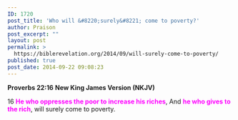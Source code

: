 ```yaml
---
ID: 1720
post_title: 'Who will &#8220;surely&#8221; come to poverty?'
author: Praison
post_excerpt: ""
layout: post
permalink: >
  https://biblerevelation.org/2014/09/will-surely-come-to-poverty/
published: true
post_date: 2014-09-22 09:08:23
---
```

<strong>Proverbs 22:16</strong>
<strong> New King James Version (NKJV)</strong>

16 <span style="color: #ff00ff;"><strong>He who oppresses the poor to increase his riches</strong></span>,
And <span style="color: #ff00ff;"><strong>he who gives to the rich</strong></span>, will surely come to poverty.